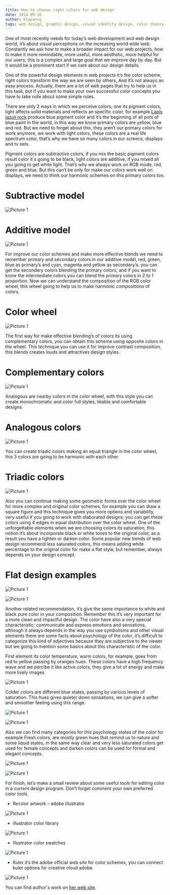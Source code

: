 ```yaml
---
title: How to choose right colors for web design
date: 2014-05-16
author: klapancg
tags: web design, graphic design, visual identity design, color theory, en
---
```

One of most recently needs for today’s web development and web design world, it’s about visual perceptions on the increasing world wide web. Constantly we ask how to make a broader impact for our web projects, how to make it more remindable, more useful, more aesthetic, more helpful for our users, this is a complex and large goal that we improve day by day. But it would be a prominent start if we care about our design details. 

One of the powerful design elements in web projects it’s the color scheme, right colors transform the way we are seen by others, And it’s not always an easy process. Actually, there are a lot of web pages that try to help us in this task, but if you want to make your own successful color concepts you have to take note about some simple rules. 

There are only 2 ways in which we perceive colors, one its pigment colors, light affects solid materials and reflects an specific color, for example [Lapis lazuli rock](http://en.wikipedia.org/wiki/File:Lapis-lazuli_hg.jpg) produce blue pigment color and it’s the beginning of all pots of blue paint in the world, in this way we know primary colors are yellow, blue and red. But we need to forget about this, they aren’t our primary colors for work anymore, we work with light colors, these colors are a real life spectrum color, that’s why we have so many colors in our screens, displays and tv sets. 

Pigment colors are subtractive colors, if you mix the basic pigment colors result color it´s going to be black, light colors are additive, if you mixed all you going to get white light. That’s why we always work on RGB mode, red, green and blue. But this can’t be only for make our colors work well on displays, we need to think our harmonic schemes on this primary colors too.

# Subtractive model
![Picture 1](articles/2014-5-23-how1.jpg)

# Additive model
![Picture 1](articles/2014-5-23-how2.jpg)

For improve our color schemes and make more effective blends we need to remember primary and secondary colors in our additive model, red, green, blue as primary’s and cyan, magenta and yellow as secondary’s. you can get the secondary colors blending the primary colors, and if you want to know the intermediate colors you can blend  the primary colors in 2 to 1 proportion. Now we can understand the composition of the RGB color wheel, this wheel going to help us to make harmonic compositions of colors.

# Color wheel
![Picture 1](articles/2014-5-23-how7.jpg)

The first way for make effective blending’s of colors its using complementary colors, you can obtain this scheme using opposite colors in the wheel. This technique you can use it for improve contrast composition, this blends creates louds and attractives design styles. 

# Complementary colors
![Picture 1](articles/2014-5-23-how4.jpg)


Analogous are nearby colors in the color wheel, with this style you can create monochromatic and color full styles, likable and comfortable designs.

# Analogous colors
![Picture 1](articles/2014-5-23-how5.jpg)

You can create triadic colors making an equal triangle in the color wheel, this 3 colors are going to be harmonic with each other.  

# Triadic colors
![Picture 1](articles/2014-5-23-how6.jpg)

Also you can continue making some geometric forms over the color wheel for more complex and original color schemes, for example you can draw a square figure and this technique gives you more options and variability, very useful if you going to work with  elaborated designs; you can get these colors using 4 edges in equal distribution over the color wheel. 
One of the unforgettable elements when we are choosing colors its saturation, this notion it’s about incorporate black or white tones to the original color, as a result you have a lighten or darken color. Some popular new trends of web design recommend less saturated colors, this means adding white percentage to the original color for make a flat style, but remember, always depends on your design concept. 

# Flat design examples
![Picture 1](articles/2014-5-23-how8.png)

![Picture 1](articles/2014-5-23-how9-1.png)

Another related recommendation, it’s give the same importance to white and black pure color in your composition. Remember this it’s very important for a more clean and impactful design.
The color have also a very special characteristic: communicate and express emotions and sensations, although it always depends in the way you use symbolisms and other visual elements there are some facts about psychology of the color, it’s difficult to categorize this kind of adjectives because they are subjective to the viewer but we going to mention some basics about this characteristic of the color.

First element its color temperature, warm colors, for example, goes from red to yellow passing by oranges hues. These colors have a high frequency wave and we percibe it like active colors, they give a lot of energy and make more lively images. 

![Picture 1](articles/2014-5-23-how10.jpg)

Colder colors are different blue states, passing by various levels of saturation. This hues gives quieter down sensations, we can give a softer and smoother feeling using this range.

![Picture 1](articles/2014-5-23-how11.jpg)

![Picture 1](articles/2014-5-23-how12.png)

Also we can find many categories for this psychology states of the color for example Fresh colors, are mostly green hues that remind us to nature and some liquid states, in the same way clear and very less saturated colors get used for female concepts and  darken colors can be used for formal and elegant concepts. 

![Picture 1](articles/2014-5-23-how13.jpg)

![Picture 1](articles/2014-5-23-how14.jpg)

For finish, let’s make a small review about some useful tools for editing color in a current design program. Don’t forget comment your own preferred color tools.

* Recolor artwork – adobe illustrator 

![Picture 1](articles/2014-5-23-how15.png)

* illustrator color library

![Picture 1](articles/2014-5-23-how17.jpg)

* Illustrator color swatches 

![Picture 1](articles/2014-5-23-how16.jpg)

* Kuler it’s the adobe official web site for color schemes, you can connect kuler options for creative cloud adobe. 

![Picture 1](articles/2014-5-23-how18.jpg)

You can find author's work on [her web site](http://www.klapan.carbonmade.com).


